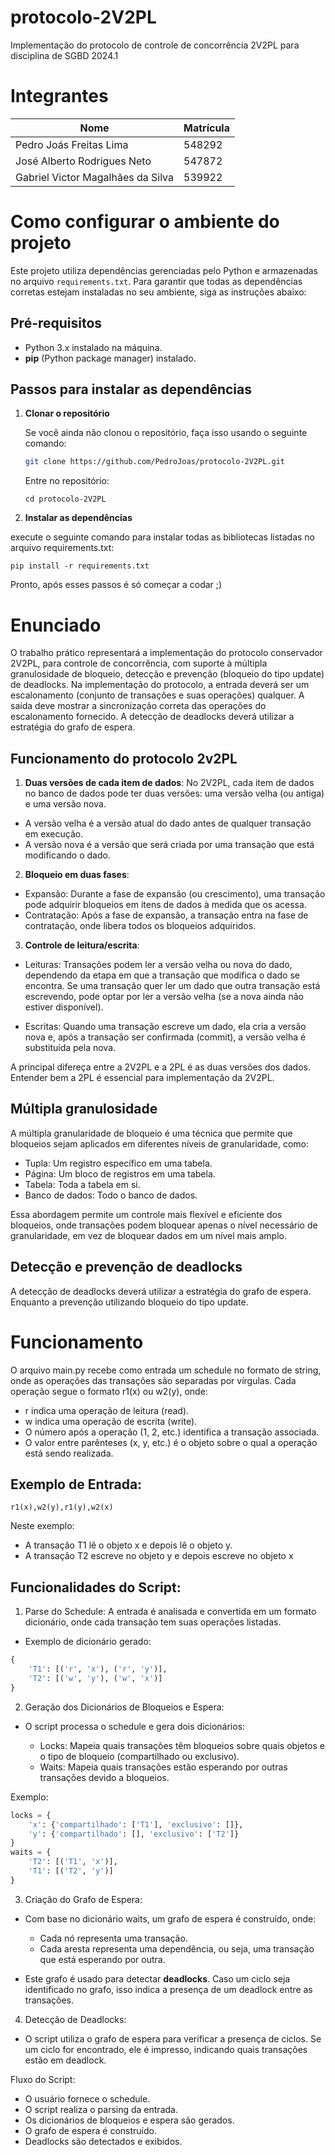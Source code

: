 # protocolo-2V2PL
Implementação do protocolo de controle de concorrência 2V2PL para disciplina de SGBD 2024.1

# Integrantes

| Nome | Matrícula |
| - | - |
| Pedro Joás Freitas Lima | 548292 |
| José Alberto Rodrigues Neto | 547872 |
| Gabriel Victor Magalhães da Silva | 539922 |


# Como configurar o ambiente do projeto

Este projeto utiliza dependências gerenciadas pelo Python e armazenadas no arquivo `requirements.txt`. Para garantir que todas as dependências corretas estejam instaladas no seu ambiente, siga as instruções abaixo:

## Pré-requisitos

- Python 3.x instalado na máquina.
- **pip** (Python package manager) instalado.

## Passos para instalar as dependências

1. **Clonar o repositório**

   Se você ainda não clonou o repositório, faça isso usando o seguinte comando:

   ```bash
   git clone https://github.com/PedroJoas/protocolo-2V2PL.git
   ```
   
   Entre no repositório:
   ```
   cd protocolo-2V2PL
   ```
  
2. **Instalar as dependências**

execute o seguinte comando para instalar todas as bibliotecas listadas no arquivo requirements.txt:

```
pip install -r requirements.txt
```

Pronto, após esses passos é só começar a codar ;)

# Enunciado

O trabalho prático representará a implementação do protocolo conservador 2V2PL, para controle de concorrência, com suporte à múltipla granulosidade de bloqueio, detecção e prevenção (bloqueio do tipo update) de deadlocks. Na implementação do protocolo, a entrada deverá ser um escalonamento (conjunto de transações e suas operações) qualquer. A saída deve mostrar a sincronização correta das operações do escalonamento fornecido. A detecção de deadlocks deverá utilizar a estratégia do grafo de espera.

## Funcionamento do protocolo 2v2PL

1. **Duas versões de cada item de dados**: No 2V2PL, cada item de dados no banco de dados pode ter duas versões: uma versão velha (ou antiga) e uma versão nova.
- A versão velha é a versão atual do dado antes de qualquer transação em execução.
- A versão nova é a versão que será criada por uma transação que está modificando o dado.

2. **Bloqueio em duas fases**:
- Expansão: Durante a fase de expansão (ou crescimento), uma transação pode adquirir bloqueios em itens de dados à medida que os acessa.
- Contratação: Após a fase de expansão, a transação entra na fase de contratação, onde libera todos os bloqueios adquiridos.

3. **Controle de leitura/escrita**:
- Leituras: Transações podem ler a versão velha ou nova do dado, dependendo da etapa em que a transação que modifica o dado se encontra. Se uma transação quer ler um dado que outra transação está escrevendo, pode optar por ler a versão velha (se a nova ainda não estiver disponível).

- Escritas: Quando uma transação escreve um dado, ela cria a versão nova e, após a transação ser confirmada (commit), a versão velha é substituída pela nova.

A principal difereça entre a 2V2PL e a 2PL é as duas versões dos dados. Entender bem a 2PL é essencial para implementação da 2V2PL.


## Múltipla granulosidade

A múltipla granularidade de bloqueio é uma técnica que permite que bloqueios sejam aplicados em diferentes níveis de granularidade, como:

- Tupla: Um registro específico em uma tabela.
- Página: Um bloco de registros em uma tabela.
- Tabela: Toda a tabela em si.
- Banco de dados: Todo o banco de dados.


Essa abordagem permite um controle mais flexível e eficiente dos bloqueios, onde transações podem bloquear apenas o nível necessário de granularidade, em vez de bloquear dados em um nível mais amplo.


## Detecção e prevenção de deadlocks

A detecção de deadlocks deverá utilizar a estratégia do grafo de espera. Enquanto a prevenção utilizando bloqueio do tipo update.

# Funcionamento

O arquivo main.py recebe como entrada um schedule no formato de string, onde as operações das transações são separadas por vírgulas. Cada operação segue o formato r1(x) ou w2(y), onde:

- r indica uma operação de leitura (read).
- w indica uma operação de escrita (write).
- O número após a operação (1, 2, etc.) identifica a transação associada.
- O valor entre parênteses (x, y, etc.) é o objeto sobre o qual a operação está sendo realizada.

## Exemplo de Entrada:

```dash
r1(x),w2(y),r1(y),w2(x)
```

Neste exemplo:

- A transação T1 lê o objeto x e depois lê o objeto y.
- A transação T2 escreve no objeto y e depois escreve no objeto x

## Funcionalidades do Script:
1. Parse do Schedule: A entrada é analisada e convertida em um formato dicionário, onde cada transação tem suas operações listadas.

- Exemplo de dicionário gerado:

```python  
{
    'T1': [('r', 'x'), ('r', 'y')],
    'T2': [('w', 'y'), ('w', 'x')]
}
```

2. Geração dos Dicionários de Bloqueios e Espera:

- O script processa o schedule e gera dois dicionários:

   - Locks: Mapeia quais transações têm bloqueios sobre quais objetos e o tipo de bloqueio (compartilhado ou exclusivo).
   - Waits: Mapeia quais transações estão esperando por outras transações devido a bloqueios.

Exemplo:

```python
locks = {
    'x': {'compartilhado': ['T1'], 'exclusivo': []},
    'y': {'compartilhado': [], 'exclusivo': ['T2']}
}
waits = {
    'T2': [('T1', 'x')],
    'T1': [('T2', 'y')]
}
```

3. Criação do Grafo de Espera:
- Com base no dicionário waits, um grafo de espera é construído, onde:

   - Cada nó representa uma transação.
   - Cada aresta representa uma dependência, ou seja, uma transação que está esperando por outra.

- Este grafo é usado para detectar **deadlocks**. Caso um 
ciclo seja identificado no grafo, isso indica a presença de um deadlock entre as transações.

4. Detecção de Deadlocks:
- O script utiliza o grafo de espera para verificar a presença de ciclos. Se um ciclo for encontrado, ele é impresso, indicando quais transações estão em deadlock.

Fluxo do Script:
- O usuário fornece o schedule.
- O script realiza o parsing da entrada.
- Os dicionários de bloqueios e espera são gerados.
- O grafo de espera é construído.
- Deadlocks são detectados e exibidos.
